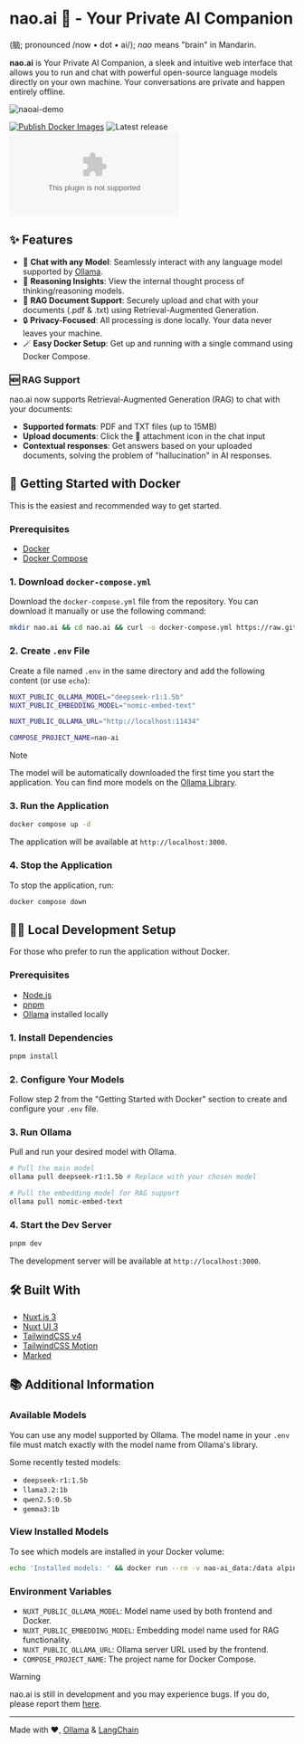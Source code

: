 # nao.ai 🧠 - Your Private AI Companion

(脑; pronounced /now • dot • ai/); _nao_ means "brain" in Mandarin.

**nao.ai** is Your Private AI Companion, a sleek and intuitive web interface that allows you to run and chat with powerful open-source language models directly on your own machine. Your conversations are private and happen entirely offline.

![naoai-demo](https://github.com/user-attachments/assets/84a727fa-3f78-4d90-8146-6421be5afafc)

[![Publish Docker Images](https://github.com/wazeerc/nao.ai/actions/workflows/publish.yml/badge.svg)](https://github.com/wazeerc/nao.ai/actions/workflows/publish.yml)
![Latest release](https://img.shields.io/github/last-commit/wazeerc/nao.ai/main?label=Latest%20Release&style=plastic)
![Version](https://img.shields.io/github/package-json/v/wazeerc/nao.ai?style=social)

## ✨ Features

- 💬 **Chat with any Model**: Seamlessly interact with any language model supported by [Ollama](https://ollama.com/search).
- 🧠 **Reasoning Insights**: View the internal thought process of thinking/reasoning models.
- 📑 **RAG Document Support**: Securely upload and chat with your documents (.pdf & .txt) using Retrieval-Augmented Generation.
- 🔒 **Privacy-Focused**: All processing is done locally. Your data never leaves your machine.
- 🪄 **Easy Docker Setup**: Get up and running with a single command using Docker Compose.
### 🆕 RAG Support

nao.ai now supports Retrieval-Augmented Generation (RAG) to chat with your documents:

- **Supported formats**: PDF and TXT files (up to 15MB)
- **Upload documents**: Click the 📎 attachment icon in the chat input
- **Contextual responses**: Get answers based on your uploaded documents, solving the problem of "hallucination" in AI responses.

## 🚀 Getting Started with Docker

This is the easiest and recommended way to get started.

### Prerequisites

- [Docker](https://docs.docker.com/get-docker/)
- [Docker Compose](https://docs.docker.com/compose/install/)

### 1. Download `docker-compose.yml`

Download the `docker-compose.yml` file from the repository. You can download it manually or use the following command:

```bash
mkdir nao.ai && cd nao.ai && curl -o docker-compose.yml https://raw.githubusercontent.com/wazeerc/nao.ai/main/docker-compose.yml
```

### 2. Create `.env` File

Create a file named `.env` in the same directory and add the following content (or use `echo`):

```bash
NUXT_PUBLIC_OLLAMA_MODEL="deepseek-r1:1.5b"
NUXT_PUBLIC_EMBEDDING_MODEL="nomic-embed-text"

NUXT_PUBLIC_OLLAMA_URL="http://localhost:11434"

COMPOSE_PROJECT_NAME=nao-ai
```

> [!NOTE]
> The model will be automatically downloaded the first time you start the application. You can find more models on the [Ollama Library](https://ollama.com/library).

### 3. Run the Application

```bash
docker compose up -d
```

The application will be available at `http://localhost:3000`.

### 4. Stop the Application

To stop the application, run:

```bash
docker compose down
```

## 🧑‍💻 Local Development Setup

For those who prefer to run the application without Docker.

### Prerequisites

- [Node.js](https://nodejs.org/en/download)
- [pnpm](https://pnpm.io/installation)
- [Ollama](https://ollama.com) installed locally

### 1. Install Dependencies

```bash
pnpm install
```

### 2. Configure Your Models

Follow step 2 from the "Getting Started with Docker" section to create and configure your `.env` file.

### 3. Run Ollama

Pull and run your desired model with Ollama.

```bash
# Pull the main model
ollama pull deepseek-r1:1.5b # Replace with your chosen model

# Pull the embedding model for RAG support
ollama pull nomic-embed-text
```

### 4. Start the Dev Server

```bash
pnpm dev
```

The development server will be available at `http://localhost:3000`.

## 🛠️ Built With

- [Nuxt.js 3](https://nuxt.com/)
- [Nuxt UI 3](https://ui.nuxt.com/)
- [TailwindCSS v4](https://tailwindcss.com/)
- [TailwindCSS Motion](https://github.com/romboHQ/tailwindcss-motion)
- [Marked](https://github.com/markedjs/marked)

## 📚 Additional Information

### Available Models

You can use any model supported by Ollama. The model name in your `.env` file must match exactly with the model name from Ollama's library.

Some recently tested models:
- `deepseek-r1:1.5b`
- `llama3.2:1b`
- `qwen2.5:0.5b`
- `gemma3:1b`

### View Installed Models

To see which models are installed in your Docker volume:

```bash
echo 'Installed models: ' && docker run --rm -v nao-ai_data:/data alpine ls /data/models/manifests/registry.ollama.ai/library
```

### Environment Variables

- `NUXT_PUBLIC_OLLAMA_MODEL`: Model name used by both frontend and Docker.
- `NUXT_PUBLIC_EMBEDDING_MODEL`: Embedding model name used for RAG functionality.
- `NUXT_PUBLIC_OLLAMA_URL`: Ollama server URL used by the frontend.
- `COMPOSE_PROJECT_NAME`: The project name for Docker Compose.

> [!WARNING]  
> nao.ai is still in development and you may experience bugs. If you do, please report them [here](https://github.com/wazeerc/nao.ai/issues).

---

Made with ❤️, [Ollama](https://github.com/ollama) & [LangChain](https://github.com/langchain-ai)
